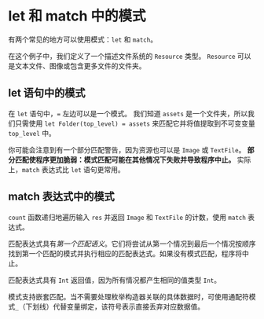 # let 和 match 中的模式

有两个常见的地方可以使用模式：`let` 和 `match`。

在这个例子中，我们定义了一个描述文件系统的 `Resource` 类型。
`Resource` 可以是文本文件、图像或包含更多文件的文件夹。

## let 语句中的模式

在 `let` 语句中，`=` 左边可以是一个模式。
我们知道 `assets` 是一个文件夹，所以我们只需使用 `let Folder(top_level) = assets` 来匹配它并将值提取到不可变变量 `top_level` 中。

你可能会注意到有一个部分匹配警告，因为资源也可以是 `Image` 或 `TextFile`。
**部分匹配使程序更加脆弱：模式匹配可能在其他情况下失败并导致程序中止。**
实际上，`match` 表达式比 `let` 语句更常用。

## match 表达式中的模式

`count` 函数递归地遍历输入 `res` 并返回 `Image` 和 `TextFile` 的计数，使用 `match` 表达式。

匹配表达式具有*第一个匹配语义*。它们将尝试从第一个情况到最后一个情况按顺序找到第一个匹配的模式并执行相应的匹配表达式。如果没有模式匹配，程序将中止。

匹配表达式具有 `Int` 返回值，因为所有情况都产生相同的值类型 `Int`。

模式支持嵌套匹配。当不需要处理枚举构造器关联的具体数据时，可使用通配符模式`_`（下划线）代替变量绑定，该符号表示直接丢弃对应数据值。
